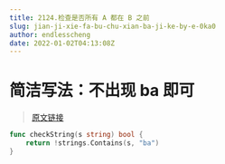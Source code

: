 ```yaml
---
title: 2124.检查是否所有 A 都在 B 之前
slug: jian-ji-xie-fa-bu-chu-xian-ba-ji-ke-by-e-0ka0
author: endlesscheng
date: 2022-01-02T04:13:08Z
---
```

# 简洁写法：不出现 ba 即可
 
> [原文链接](https://leetcode.cn/problems/check-if-all-as-appears-before-all-bs/solution/jian-ji-xie-fa-bu-chu-xian-ba-ji-ke-by-e-0ka0)
```go
func checkString(s string) bool {
	return !strings.Contains(s, "ba")
}
```
